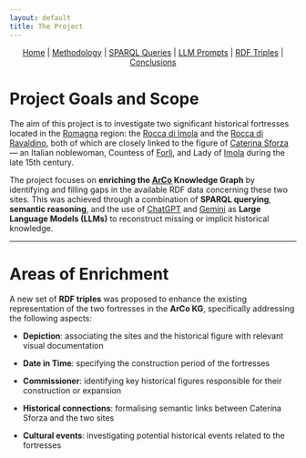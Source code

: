 ```yaml
---
layout: default
title: The Project
---
```


<div style="text-align: center; margin-bottom: 20px;">
  <a href="index.html">Home</a> |
  <a href="methodology.html">Methodology</a> |
  <a href="sparqlqueries.html">SPARQL Queries</a> |
  <a href="prompts.html">LLM Prompts</a> |
  <a href="rdf.html">RDF Triples</a> |
  <a href="conclusions.html">Conclusions</a>
</div>

# Project Goals and Scope

The aim of this project is to investigate two significant historical fortresses located in the [Romagna](https://it.wikipedia.org/wiki/Romagna) region: the [Rocca di Imola](https://it.wikipedia.org/wiki/Rocca_sforzesca_di_Imola) and the [Rocca di Ravaldino](https://it.wikipedia.org/wiki/Rocca_di_Ravaldino), both of which are closely linked to the figure of [Caterina Sforza](https://en.wikipedia.org/wiki/Caterina_Sforza) — an Italian noblewoman, Countess of [Forlì](https://en.wikipedia.org/wiki/Forl%C3%AC), and Lady of [Imola](https://en.wikipedia.org/wiki/Imola) during the late 15th century.

The project focuses on **enriching the [ArCo](http://wit.istc.cnr.it/arco) Knowledge Graph** by identifying and filling gaps in the available RDF data concerning these two sites. 
This was achieved through a combination of **SPARQL querying**, **semantic reasoning**, and the use of [ChatGPT](https://chatgpt.com/) and [Gemini](https://gemini.google.com/app?hl=it) as **Large Language Models (LLMs)** to reconstruct missing or implicit historical knowledge.

***

# Areas of Enrichment

A new set of **RDF triples** was proposed to enhance the existing representation of the two fortresses in the **ArCo KG**, specifically addressing the following aspects:

- **Depiction**: associating the sites and the historical figure with relevant visual documentation

- **Date in Time**: specifying the construction period of the fortresses

- **Commissioner**: identifying key historical figures responsible for their construction or expansion

- **Historical connections**: formalising semantic links between Caterina Sforza and the two sites

- **Cultural events**: investigating potential historical events related to the fortresses
